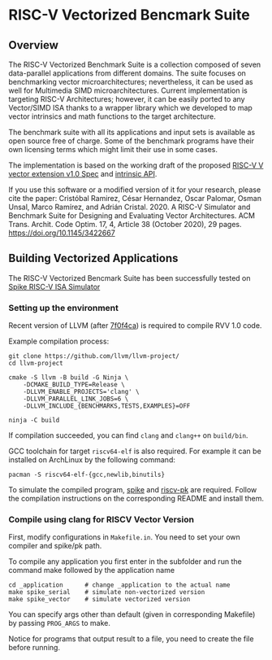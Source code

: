 # RISC-V Vectorized Bencmark Suite

## Overview

The RISC-V Vectorized Benchmark Suite is a collection composed of seven data-parallel applications from different domains. The suite focuses on benchmarking vector microarchitectures; nevertheless, it can be used as well for Multimedia SIMD microarchitectures. Current implementation is targeting RISC-V Architectures; however, it can be easily ported to any Vector/SIMD ISA thanks to a wrapper library which we developed to map vector intrinsics and math functions to the target architecture.

The benchmark suite with all its applications and input sets is available as open source free of charge. Some of the benchmark programs have their own licensing terms which might limit their use in some cases.

The implementation is based on the working draft of the proposed [RISC-V V vector extension v1.0 Spec](https://github.com/riscv/riscv-v-spec) and [intrinsic API](https://github.com/riscv/rvv-intrinsic-doc).

If you use this software or a modified version of it for your research, please cite the paper:
Cristóbal Ramirez, César Hernandez, Oscar Palomar, Osman Unsal, Marco Ramírez, and Adrián Cristal. 2020. A RISC-V Simulator and Benchmark Suite for Designing and Evaluating Vector Architectures. ACM Trans. Archit. Code Optim. 17, 4, Article 38 (October 2020), 29 pages. https://doi.org/10.1145/3422667

## Building Vectorized Applications 

The RISC-V Vectorized Bencmark Suite has been successfully tested on [Spike RISC-V ISA Simulator](https://github.com/riscv/riscv-isa-sim)

### Setting up the environment

Recent version of LLVM (after [7f0f4ca](https://github.com/llvm/llvm-project/commit/e6de53b4de4aecca4ac892500a0907805896ed27)) is required to compile RVV 1.0 code. 

Example compilation process:

```shell
git clone https://github.com/llvm/llvm-project/
cd llvm-project

cmake -S llvm -B build -G Ninja \
    -DCMAKE_BUILD_TYPE=Release \
    -DLLVM_ENABLE_PROJECTS='clang' \
    -DLLVM_PARALLEL_LINK_JOBS=6 \
    -DLLVM_INCLUDE_{BENCHMARKS,TESTS,EXAMPLES}=OFF

ninja -C build
```

If compilation succeeded, you can find `clang` and `clang++` on `build/bin`.

GCC toolchain for target `riscv64-elf` is also required. For example it can be installed on ArchLinux by the following command:

```shell
pacman -S riscv64-elf-{gcc,newlib,binutils}
```

To simulate the compiled program, [spike](https://github.com/riscv-software-src/riscv-isa-sim) and [riscv-pk](https://github.com/riscv-software-src/riscv-pk) are required. Follow the compilation instructions on the corresponding README and install them. 

### Compile using clang for RISCV Vector Version

First, modify configurations in `Makefile.in`. You need to set your own compiler and spike/pk path. 

To compile any application you first enter in the subfolder and run the command make followed by the application name

```shell
cd _application      # change _application to the actual name
make spike_serial    # simulate non-vectorized version
make spike_vector    # simulate vectorized version
```

You can specify args other than default (given in corresponding Makefile) by passing `PROG_ARGS` to make. 

Notice for programs that output result to a file, you need to create the file before running. 

